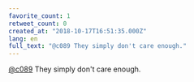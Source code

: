 ```yaml
---
favorite_count: 1
retweet_count: 0
created_at: "2018-10-17T16:51:35.000Z"
lang: en
full_text: "@c089 They simply don't care enough."
---
```


[@c089](https://twitter.com/c089) They simply don't care enough.
